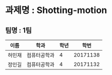 #  과제명 : Shotting-motion
## 팀명 : 1팀

| 이름  | 학과  | 학년  | 학번 |
|---|---|---|---|
| 허민재  | 컴퓨터공학과  | 4  |  20171138 |   
| 정인길  | 컴퓨터공학과  | 4  |  20171132 |
